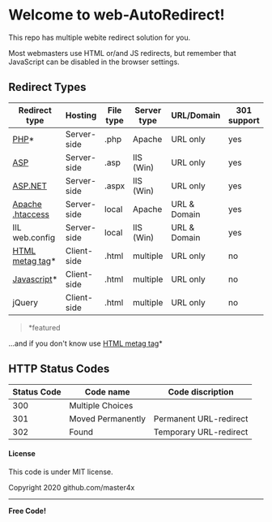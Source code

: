 # Welcome to web-AutoRedirect!

This repo has multiple webite redirect solution for you.


Most webmasters use HTML or/and JS redirects, but remember that JavaScript can be disabled in the browser settings.

## Redirect Types

| Redirect type      	| Hosting      | File type 	| Server type 	| URL/Domain   	| 301 support 	| Included? 	|
|--------------------	|-------------	|-----------	|-------------	|--------------	|-------------	|-----------	|
| [PHP]*             	| Server-side 	| .php      	| Apache      	| URL only     	| yes         	| yes       	|
| [ASP]              	| Server-side 	| .asp      	| IIS (Win)   	| URL only     	| yes         	| yes       	|
| [ASP.NET]          	| Server-side 	| .aspx     	| IIS (Win)   	| URL only     	| yes         	| yes       	|
| [Apache .htaccess] 	| Server-side 	| local     	| Apache      	| URL & Domain 	| yes         	| yes       	|
| IIL web.config    	 | Server-side 	| local     	| IIS (Win)   	| URL & Domain 	| yes         	| no        	|
| [HTML metag tag]*  	| Client-side 	| .html     	| multiple    	| URL only     	| no          	| yes       	|
| [Javascript]*      	| Client-side 	| .html     	| multiple    	| URL only     	| no          	| yes       	|
| jQuery             	| Client-side 	| .html     	| multiple    	| URL only     	| no          	| no        	|
 
>  *featured 

...and if you don't know use [HTML metag tag]*


## HTTP Status Codes

| Status Code 	| Code name         	| Code discription       	|
|-------------	|-------------------	|------------------------	|
| 300         	| Multiple Choices  	|                        	|
| 301         	| Moved Permanently 	| Permanent URL-redirect 	|
| 302         	| Found             	| Temporary URL-redirect 	|


#### License
This code is under MIT license.

Copyright 2020 github.com/master4x

----

**Free Code!**


[PHP]: https://github.com/master4x/web-auto-redirect/blob/master/examples/redirect.php
[ASP]:https://github.com/master4x/web-auto-redirect/blob/master/examples/redirect.asp
[ASP.NET]:https://github.com/master4x/web-auto-redirect/blob/master/examples/redirect.aspx
[Apache .htaccess]:https://github.com/master4x/web-auto-redirect/blob/master/examples/.htaccess
[HTML metag tag]:https://github.com/master4x/web-auto-redirect/blob/master/examples/html-redirect.html
[Javascript]:https://github.com/master4x/web-auto-redirect/blob/master/examples/js-redirect.html
